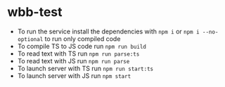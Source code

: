 # wbb-test

- To run the service install the dependencies with `npm i` or `npm i --no-optional` to run only compiled code
- To compile TS to JS code run `npm run build`
- To read text with TS run `npm run parse:ts`
- To read text with JS run `npm run parse`
- To launch server with TS run `npm run start:ts`
- To launch server with JS run `npm start`
